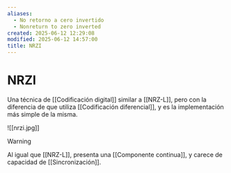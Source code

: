 ```yaml
---
aliases:
  - No retorno a cero invertido
  - Nonreturn to zero inverted
created: 2025-06-12 12:29:08
modified: 2025-06-12 14:57:00
title: NRZI
---
```


# NRZI

Una técnica de [[Codificación digital]] similar a [[NRZ-L]], pero con la diferencia de que utiliza [[Codificación diferencial]], y es la implementación más simple de la misma.

![[nrzi.jpg]]

> [!warning]
> Al igual que [[NRZ-L]], presenta una [[Componente continua]], y carece de capacidad de [[Sincronización]].
